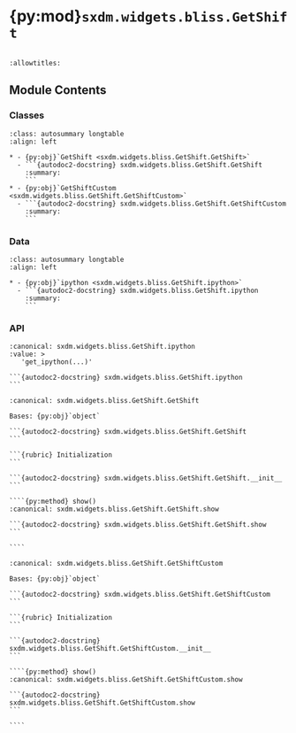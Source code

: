 # {py:mod}`sxdm.widgets.bliss.GetShift`

```{py:module} sxdm.widgets.bliss.GetShift
```

```{autodoc2-docstring} sxdm.widgets.bliss.GetShift
:allowtitles:
```

## Module Contents

### Classes

````{list-table}
:class: autosummary longtable
:align: left

* - {py:obj}`GetShift <sxdm.widgets.bliss.GetShift.GetShift>`
  - ```{autodoc2-docstring} sxdm.widgets.bliss.GetShift.GetShift
    :summary:
    ```
* - {py:obj}`GetShiftCustom <sxdm.widgets.bliss.GetShift.GetShiftCustom>`
  - ```{autodoc2-docstring} sxdm.widgets.bliss.GetShift.GetShiftCustom
    :summary:
    ```
````

### Data

````{list-table}
:class: autosummary longtable
:align: left

* - {py:obj}`ipython <sxdm.widgets.bliss.GetShift.ipython>`
  - ```{autodoc2-docstring} sxdm.widgets.bliss.GetShift.ipython
    :summary:
    ```
````

### API

````{py:data} ipython
:canonical: sxdm.widgets.bliss.GetShift.ipython
:value: >
   'get_ipython(...)'

```{autodoc2-docstring} sxdm.widgets.bliss.GetShift.ipython
```

````

`````{py:class} GetShift(path_h5, scan_nos=None, counter_name=None, fixed_clims=None, shifts=None)
:canonical: sxdm.widgets.bliss.GetShift.GetShift

Bases: {py:obj}`object`

```{autodoc2-docstring} sxdm.widgets.bliss.GetShift.GetShift
```

```{rubric} Initialization
```

```{autodoc2-docstring} sxdm.widgets.bliss.GetShift.GetShift.__init__
```

````{py:method} show()
:canonical: sxdm.widgets.bliss.GetShift.GetShift.show

```{autodoc2-docstring} sxdm.widgets.bliss.GetShift.GetShift.show
```

````

`````

`````{py:class} GetShiftCustom(img_list, fixed_clims=None, init_shifts=None)
:canonical: sxdm.widgets.bliss.GetShift.GetShiftCustom

Bases: {py:obj}`object`

```{autodoc2-docstring} sxdm.widgets.bliss.GetShift.GetShiftCustom
```

```{rubric} Initialization
```

```{autodoc2-docstring} sxdm.widgets.bliss.GetShift.GetShiftCustom.__init__
```

````{py:method} show()
:canonical: sxdm.widgets.bliss.GetShift.GetShiftCustom.show

```{autodoc2-docstring} sxdm.widgets.bliss.GetShift.GetShiftCustom.show
```

````

`````
